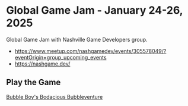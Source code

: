 # Global Game Jam - January 24-26, 2025

Global Game Jam with Nashville Game Developers group.

- https://www.meetup.com/nashgamedev/events/305578049/?eventOrigin=group_upcoming_events
- https://nashgame.dev/

## Play the Game

[Bubble Boy's Bodacious Bubbleventure](https://home-gamejam.github.io/global-gamejam-202501/bubbleboy/)
